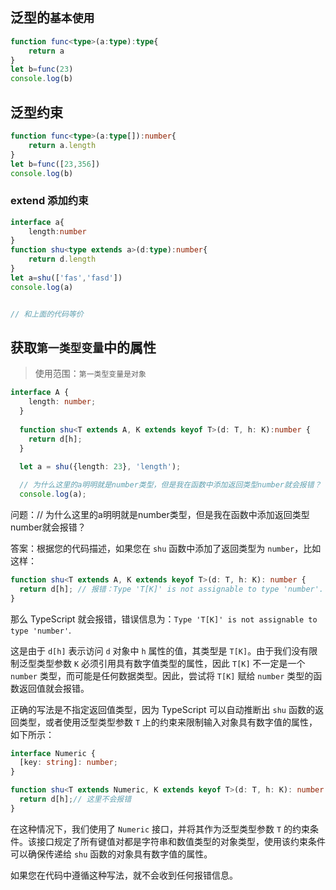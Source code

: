 ## 泛型的`基本使用`

```typescript
function func<type>(a:type):type{
    return a
}
let b=func(23)
console.log(b)
```

## 泛型约束

```typescript
function func<type>(a:type[]):number{
    return a.length
}
let b=func([23,356])
console.log(b)
```

### extend 添加约束

```typescript
interface a{
    length:number
}
function shu<type extends a>(d:type):number{
    return d.length
}
let a=shu(['fas','fasd'])
console.log(a)


// 和上面的代码等价
```

## 获取`第一类型变量`中的属性

> 使用范围：```第一类型变量是对象```

```typescript
interface A {
    length: number;
  }
  
  function shu<T extends A, K extends keyof T>(d: T, h: K):number {
    return d[h];
  }
  
  let a = shu({length: 23}, 'length');

  // 为什么这里的a明明就是number类型，但是我在函数中添加返回类型number就会报错？
  console.log(a);

```

问题：// 为什么这里的a明明就是number类型，但是我在函数中添加返回类型number就会报错？

答案：根据您的代码描述，如果您在 `shu` 函数中添加了返回类型为 `number`，比如这样：

```typescript
function shu<T extends A, K extends keyof T>(d: T, h: K): number {
  return d[h]; // 报错：Type 'T[K]' is not assignable to type 'number'.
}
```

那么 TypeScript 就会报错，错误信息为：`Type 'T[K]' is not assignable to type 'number'`.

这是由于 `d[h]` 表示访问 `d` 对象中 `h` 属性的值，其类型是 `T[K]`。由于我们没有限制泛型类型参数 `K` 必须引用具有数字值类型的属性，因此 `T[K]` 不一定是一个 `number` 类型，而可能是任何数据类型。因此，尝试将 `T[K]` 赋给 `number` 类型的函数返回值就会报错。

正确的写法是不指定返回值类型，因为 TypeScript 可以自动推断出 `shu` 函数的返回类型，或者使用泛型类型参数 `T` 上的约束来限制输入对象具有数字值的属性，如下所示：

```typescript
interface Numeric {
  [key: string]: number;
}

function shu<T extends Numeric, K extends keyof T>(d: T, h: K): number {
  return d[h];// 这里不会报错
}
```

在这种情况下，我们使用了 `Numeric` 接口，并将其作为泛型类型参数 `T` 的约束条件。该接口规定了所有键值对都是字符串和数值类型的对象类型，使用该约束条件可以确保传递给 `shu` 函数的对象具有数字值的属性。

如果您在代码中遵循这种写法，就不会收到任何报错信息。